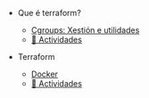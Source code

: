 - Que é terraform?
  - [Cgroups: Xestión e utilidades](./01_que_e_un_contedor_de_software/09_cgroups_xestion_e_utilidades.md)
  - [📝 Actividades](./00_actividades/01_modulo_1.md)

- Terraform
  - [Docker](./02_dockder/01_docker.md)
  - [📝 Actividades](./00_actividades/02_modulo_2.md)

